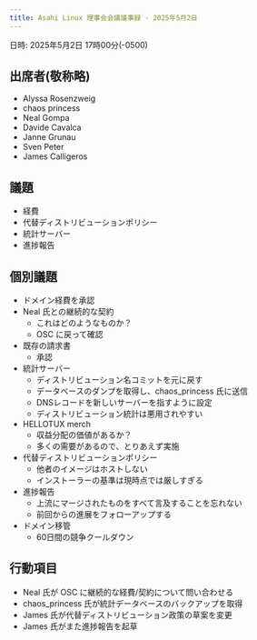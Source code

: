 ```yaml
---
title: Asahi Linux 理事会会議議事録 - 2025年5月2日
---
```


日時: 2025年5月2日 17時00分(-0500)

## 出席者(敬称略)
- Alyssa Rosenzweig
- chaos princess
- Neal Gompa
- Davide Cavalca
- Janne Grunau
- Sven Peter
- James Calligeros

## 議題
- 経費  
- 代替ディストリビューションポリシー
- 統計サーバー  
- 進捗報告

## 個別議題
- ドメイン経費を承認
- Neal 氏との継続的な契約  
  - これはどのようなものか？  
  - OSC に戻って確認
- 既存の請求書  
  - 承認
- 統計サーバー  
  - ディストリビューション名コミットを元に戻す  
  - データベースのダンプを取得し、chaos_princess 氏に送信
  - DNSレコードを新しいサーバーを指すように設定
  - ディストリビューション統計は悪用されやすい
- HELLOTUX merch
  - 収益分配の価値があるか？  
  - 多くの需要があるので、とりあえず実施
- 代替ディストリビューションポリシー
  - 他者のイメージはホストしない  
  - インストーラーの基準は現時点では厳しすぎる
- 進捗報告  
  - 上流にマージされたものをすべて言及することを忘れない  
  - 前回からの進展をフォローアップする
- ドメイン移管  
  - 60日間の競争クールダウン

## 行動項目
- Neal 氏が OSC に継続的な経費/契約について問い合わせる  
- chaos_princess 氏が統計データベースのバックアップを取得
- James 氏が代替ディストリビューション政策の草案を変更
- James 氏がまた進捗報告を起草
